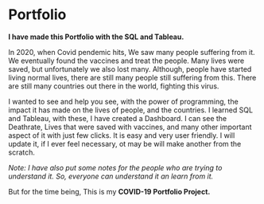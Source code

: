 # Portfolio
**I have made this Portfolio with the SQL and Tableau.**

In 2020, when Covid pendemic hits, We saw many people suffering from it. We eventually found the vaccines and treat the people. Many lives were saved, but unfortunately we also lost many. Although, people have started living normal lives, there are still many people still suffering from this. There are still many countries out there in the world, fighting this virus. 

I wanted to see and help you see, with the power of programming, the impact it has made on the lives of people, and the countries.
I learned SQL and Tableau, with these, I have created a Dashboard. I can see the Deathrate, Lives that were saved with vaccines, and many other important aspect of it with just few clicks. It is easy and very user friendly. I will update it, if I ever feel necessary, ot may be will make another from the scratch.

*Note: I have also put some notes for the people who are trying to understand it. So, everyone can understand it an learn from it.*

But for the time being, This is my **COVID-19 Portfolio Project.**

